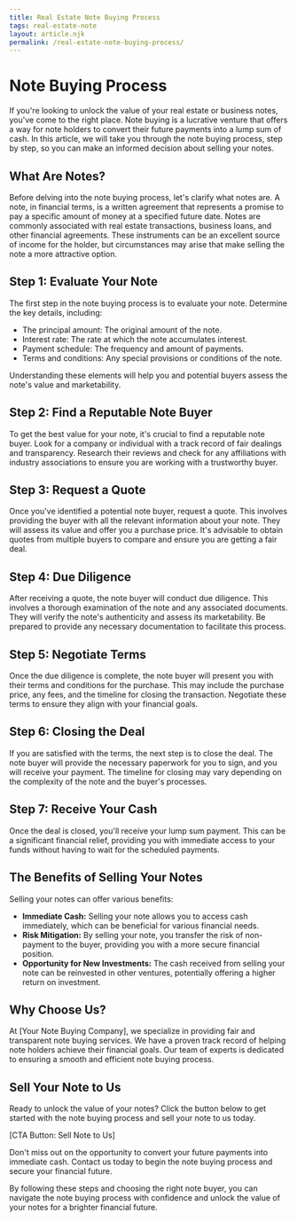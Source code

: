 ```yaml
---
title: Real Estate Note Buying Process
tags: real-estate-note
layout: article.njk
permalink: /real-estate-note-buying-process/
---
```

# Note Buying Process

If you're looking to unlock the value of your real estate or business notes, you've come to the right place. Note buying is a lucrative venture that offers a way for note holders to convert their future payments into a lump sum of cash. In this article, we will take you through the note buying process, step by step, so you can make an informed decision about selling your notes.

## What Are Notes?

Before delving into the note buying process, let's clarify what notes are. A note, in financial terms, is a written agreement that represents a promise to pay a specific amount of money at a specified future date. Notes are commonly associated with real estate transactions, business loans, and other financial agreements. These instruments can be an excellent source of income for the holder, but circumstances may arise that make selling the note a more attractive option.

## Step 1: Evaluate Your Note

The first step in the note buying process is to evaluate your note. Determine the key details, including:

- The principal amount: The original amount of the note.
- Interest rate: The rate at which the note accumulates interest.
- Payment schedule: The frequency and amount of payments.
- Terms and conditions: Any special provisions or conditions of the note.

Understanding these elements will help you and potential buyers assess the note's value and marketability.

## Step 2: Find a Reputable Note Buyer

To get the best value for your note, it's crucial to find a reputable note buyer. Look for a company or individual with a track record of fair dealings and transparency. Research their reviews and check for any affiliations with industry associations to ensure you are working with a trustworthy buyer.

## Step 3: Request a Quote

Once you've identified a potential note buyer, request a quote. This involves providing the buyer with all the relevant information about your note. They will assess its value and offer you a purchase price. It's advisable to obtain quotes from multiple buyers to compare and ensure you are getting a fair deal.

## Step 4: Due Diligence

After receiving a quote, the note buyer will conduct due diligence. This involves a thorough examination of the note and any associated documents. They will verify the note's authenticity and assess its marketability. Be prepared to provide any necessary documentation to facilitate this process.

## Step 5: Negotiate Terms

Once the due diligence is complete, the note buyer will present you with their terms and conditions for the purchase. This may include the purchase price, any fees, and the timeline for closing the transaction. Negotiate these terms to ensure they align with your financial goals.

## Step 6: Closing the Deal

If you are satisfied with the terms, the next step is to close the deal. The note buyer will provide the necessary paperwork for you to sign, and you will receive your payment. The timeline for closing may vary depending on the complexity of the note and the buyer's processes.

## Step 7: Receive Your Cash

Once the deal is closed, you'll receive your lump sum payment. This can be a significant financial relief, providing you with immediate access to your funds without having to wait for the scheduled payments.

## The Benefits of Selling Your Notes

Selling your notes can offer various benefits:

- **Immediate Cash:** Selling your note allows you to access cash immediately, which can be beneficial for various financial needs.
- **Risk Mitigation:** By selling your note, you transfer the risk of non-payment to the buyer, providing you with a more secure financial position.
- **Opportunity for New Investments:** The cash received from selling your note can be reinvested in other ventures, potentially offering a higher return on investment.

## Why Choose Us?

At [Your Note Buying Company], we specialize in providing fair and transparent note buying services. We have a proven track record of helping note holders achieve their financial goals. Our team of experts is dedicated to ensuring a smooth and efficient note buying process.

## Sell Your Note to Us

Ready to unlock the value of your notes? Click the button below to get started with the note buying process and sell your note to us today.

[CTA Button: Sell Note to Us]

Don't miss out on the opportunity to convert your future payments into immediate cash. Contact us today to begin the note buying process and secure your financial future.

By following these steps and choosing the right note buyer, you can navigate the note buying process with confidence and unlock the value of your notes for a brighter financial future.
